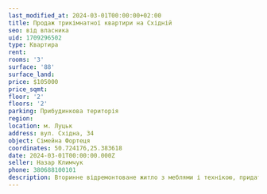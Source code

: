 ```yaml
---
last_modified_at: 2024-03-01T00:00:00+02:00
title: Продаж трикімнатної квартири на Східній
seo: від власника
uid: 1709296502
type: Квартира
rent:
rooms: '3'
surface: '88'
surface_land:
price: $105000
price_sqmt:
floor: '2'
floors: '2'
parking: Прибудинкова територія
region:
location: м. Луцьк
address: вул. Східна, 34
object: Сімейна Фортеця
coordinates: 50.724176,25.383618
date: 2024-03-01T00:00:00.000Z
seller: Назар Климчук
phone: 380688100101
description: Вторинне відремонтоване житло з меблями і технікою, придатне і готове для проживання
---
```

